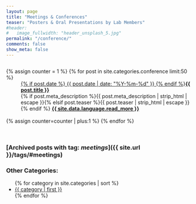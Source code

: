 ```yaml
---
layout: page
title: "Meetings & Conferences"
teaser: "Posters & Oral Presentations by Lab Members"
#header:
#   image_fullwidth: "header_unsplash_5.jpg"
permalink: "/conference/"
comments: false
show_meta: false
---
```

<div id="blog-index" class="row">
  <div class="small-12 columns t30">
    <dl class="accordion" data-accordion>
      {% assign counter = 1 %}
      {% for post in site.categories.conference limit:50 %}
      <dd class="accordion-navigation">
      <a href="#panel{{ counter }}"><span class="iconfont"></span> {% if post.date %}<time class="icon-calendar pr20" datetime="{{ post.date | date: "%Y-%m-%d" }}" itemprop="datePublished"> {{ post.date | date: "%Y-%m-%d" }}</time> {% endif %}<strong>{{ post.title }}</strong></a>
        <div id="panel{{ counter }}" class="content">
          {% if post.meta_description %}{{ post.meta_description | strip_html | escape }}{% elsif post.teaser %}{{ post.teaser | strip_html | escape }}{% endif %}
          <a href="{{ site.url }}{{ post.url }}" title="Read {{ post.title escape_once }}"><strong>{{ site.data.language.read_more }}</strong></a><br><br>
        </div>
      </dd>
      {% assign counter=counter | plus:1 %}
      {% endfor %}
    </dl>
  </div><!-- /.small-12.columns -->
</div><!-- /.row -->
<br>

### [Archived posts with tag: *meetings*]({{ site.url }}/tags/#meetings) 

### Other Categories:

<ul class="tags-ts">
    {% for category in site.categories | sort %}
        <li style="font-size:{{ category | last | size | times: 100 | divided_by: site.categories.size | plus: 80 }}%">
            <a class="tag-ts" href="/{{ category | first | slugize }}/">
                {{ category | first }}
            </a>
        </li>
    {% endfor %}
</ul>
